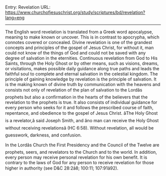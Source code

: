 Entry: Revelation
URL: https://www.churchofjesuschrist.org/study/scriptures/bd/revelation?lang=eng

---

The English word revelation is translated from a Greek word apocalypse, meaning to make known or uncover. This is in contrast to apocrypha, which connotes covered or concealed. Divine revelation is one of the grandest concepts and principles of the gospel of Jesus Christ, for without it, man could not know of the things of God and could not be saved with any degree of salvation in the eternities. Continuous revelation from God to His Saints, through the Holy Ghost or by other means, such as visions, dreams, or visitations, makes possible daily guidance along true paths and leads the faithful soul to complete and eternal salvation in the celestial kingdom. The principle of gaining knowledge by revelation is the principle of salvation. It is the making known of divine truth by communication with the heavens and consists not only of revelation of the plan of salvation to the Lordâs prophets but also a confirmation in the hearts of the believers that the revelation to the prophets is true. It also consists of individual guidance for every person who seeks for it and follows the prescribed course of faith, repentance, and obedience to the gospel of Jesus Christ. âThe Holy Ghost is a revelator,â said Joseph Smith, and âno man can receive the Holy Ghost without receiving revelationsâ (HC 6:58). Without revelation, all would be guesswork, darkness, and confusion.

In the Lordâs Church the First Presidency and the Council of the Twelve are prophets, seers, and revelators to the Church and to the world. In addition, every person may receive personal revelation for his own benefit. It is contrary to the laws of God for any person to receive revelation for those higher in authority (see D&C 28:2â8; 100:11; 107:91â92).
